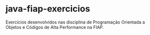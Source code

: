 # java-fiap-exercicios
Exercícios desenvolvidos nas disciplina de Programação Orientada a Objetos e Códigos de Alta Performance na FIAP.
